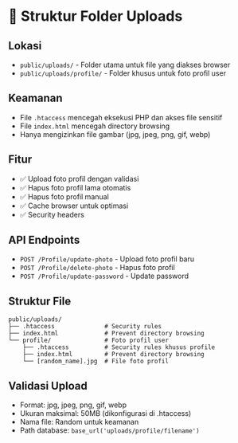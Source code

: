 # 📁 Struktur Folder Uploads

## Lokasi

- `public/uploads/` - Folder utama untuk file yang diakses browser
- `public/uploads/profile/` - Folder khusus untuk foto profil user

## Keamanan

- File `.htaccess` mencegah eksekusi PHP dan akses file sensitif
- File `index.html` mencegah directory browsing
- Hanya mengizinkan file gambar (jpg, jpeg, png, gif, webp)

## Fitur

- ✅ Upload foto profil dengan validasi
- ✅ Hapus foto profil lama otomatis
- ✅ Hapus foto profil manual
- ✅ Cache browser untuk optimasi
- ✅ Security headers

## API Endpoints

- `POST /Profile/update-photo` - Upload foto profil baru
- `POST /Profile/delete-photo` - Hapus foto profil
- `POST /Profile/update-password` - Update password

## Struktur File

```
public/uploads/
├── .htaccess              # Security rules
├── index.html             # Prevent directory browsing
└── profile/               # Foto profil user
    ├── .htaccess          # Security rules khusus profile
    ├── index.html         # Prevent directory browsing
    └── [random_name].jpg  # File foto profil
```

## Validasi Upload

- Format: jpg, jpeg, png, gif, webp
- Ukuran maksimal: 50MB (dikonfigurasi di .htaccess)
- Nama file: Random untuk keamanan
- Path database: `base_url('uploads/profile/filename')`
